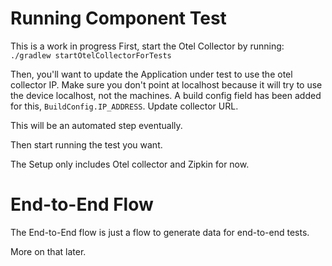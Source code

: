 # Running Component Test
This is a work in progress
First, start the Otel Collector by running: ```./gradlew startOtelCollectorForTests```

Then, you'll want to update the Application under test to use the otel collector IP. Make sure
you don't point at localhost because it will try to use the device localhost, not the machines.
A build config field has been added for this, ```BuildConfig.IP_ADDRESS```. Update collector URL.

This will be an automated step eventually.

Then start running the test you want. 

The Setup only includes Otel collector and Zipkin for now. 

# End-to-End Flow
The End-to-End flow is just a flow to generate data for end-to-end tests.

More on that later.

